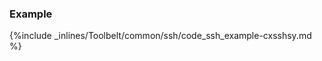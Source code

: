 <!-- post: -->


### Example



{%include _inlines/Toolbelt/common/ssh/code_ssh_example-cxsshsy.md %}



